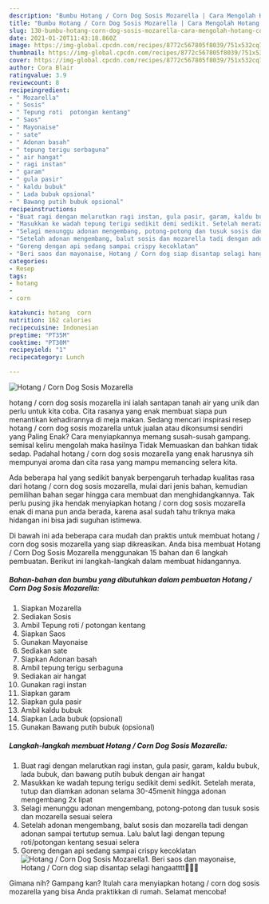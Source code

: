 ```yaml
---
description: "Bumbu Hotang / Corn Dog Sosis Mozarella | Cara Mengolah Hotang / Corn Dog Sosis Mozarella Yang Enak Dan Mudah"
title: "Bumbu Hotang / Corn Dog Sosis Mozarella | Cara Mengolah Hotang / Corn Dog Sosis Mozarella Yang Enak Dan Mudah"
slug: 130-bumbu-hotang-corn-dog-sosis-mozarella-cara-mengolah-hotang-corn-dog-sosis-mozarella-yang-enak-dan-mudah
date: 2021-01-20T11:43:18.860Z
image: https://img-global.cpcdn.com/recipes/8772c567805f8039/751x532cq70/hotang-corn-dog-sosis-mozarella-foto-resep-utama.jpg
thumbnail: https://img-global.cpcdn.com/recipes/8772c567805f8039/751x532cq70/hotang-corn-dog-sosis-mozarella-foto-resep-utama.jpg
cover: https://img-global.cpcdn.com/recipes/8772c567805f8039/751x532cq70/hotang-corn-dog-sosis-mozarella-foto-resep-utama.jpg
author: Cora Blair
ratingvalue: 3.9
reviewcount: 8
recipeingredient:
- " Mozarella"
- " Sosis"
- " Tepung roti  potongan kentang"
- " Saos"
- " Mayonaise"
- " sate"
- " Adonan basah"
- " tepung terigu serbaguna"
- " air hangat"
- " ragi instan"
- " garam"
- " gula pasir"
- " kaldu bubuk"
- " Lada bubuk opsional"
- " Bawang putih bubuk opsional"
recipeinstructions:
- "Buat ragi dengan melarutkan ragi instan, gula pasir, garam, kaldu bubuk, lada bubuk, dan bawang putih bubuk dengan air hangat"
- "Masukkan ke wadah tepung terigu sedikit demi sedikit. Setelah merata, tutup dan diamkan adonan selama 30-45menit hingga adonan mengembang 2x lipat"
- "Selagi menunggu adonan mengembang, potong-potong dan tusuk sosis dan mozarella sesuai selera"
- "Setelah adonan mengembang, balut sosis dan mozarella tadi dengan adonan sampai tertutup semua. Lalu balut lagi dengan tepung roti/potongan kentang sesuai selera"
- "Goreng dengan api sedang sampai crispy kecoklatan"
- "Beri saos dan mayonaise, Hotang / Corn dog siap disantap selagi hangaatttt🤤🤤🤤"
categories:
- Resep
tags:
- hotang
- 
- corn

katakunci: hotang  corn 
nutrition: 162 calories
recipecuisine: Indonesian
preptime: "PT35M"
cooktime: "PT30M"
recipeyield: "1"
recipecategory: Lunch

---
```



![Hotang / Corn Dog Sosis Mozarella](https://img-global.cpcdn.com/recipes/8772c567805f8039/751x532cq70/hotang-corn-dog-sosis-mozarella-foto-resep-utama.jpg)


hotang / corn dog sosis mozarella ini ialah santapan tanah air yang unik dan perlu untuk kita coba. Cita rasanya yang enak membuat siapa pun menantikan kehadirannya di meja makan.
Sedang mencari inspirasi resep hotang / corn dog sosis mozarella untuk jualan atau dikonsumsi sendiri yang Paling Enak? Cara menyiapkannya memang susah-susah gampang. semisal keliru mengolah maka hasilnya Tidak Memuaskan dan bahkan tidak sedap. Padahal hotang / corn dog sosis mozarella yang enak harusnya sih mempunyai aroma dan cita rasa yang mampu memancing selera kita.



Ada beberapa hal yang sedikit banyak berpengaruh terhadap kualitas rasa dari hotang / corn dog sosis mozarella, mulai dari jenis bahan, kemudian pemilihan bahan segar hingga cara membuat dan menghidangkannya. Tak perlu pusing jika hendak menyiapkan hotang / corn dog sosis mozarella enak di mana pun anda berada, karena asal sudah tahu triknya maka hidangan ini bisa jadi suguhan istimewa.


Di bawah ini ada beberapa cara mudah dan praktis untuk membuat hotang / corn dog sosis mozarella yang siap dikreasikan. Anda bisa membuat Hotang / Corn Dog Sosis Mozarella menggunakan 15 bahan dan 6 langkah pembuatan. Berikut ini langkah-langkah dalam membuat hidangannya.

<!--inarticleads1-->

##### Bahan-bahan dan bumbu yang dibutuhkan dalam pembuatan Hotang / Corn Dog Sosis Mozarella:

1. Siapkan  Mozarella
1. Sediakan  Sosis
1. Ambil  Tepung roti / potongan kentang
1. Siapkan  Saos
1. Gunakan  Mayonaise
1. Sediakan  sate
1. Siapkan  Adonan basah
1. Ambil  tepung terigu serbaguna
1. Sediakan  air hangat
1. Gunakan  ragi instan
1. Siapkan  garam
1. Siapkan  gula pasir
1. Ambil  kaldu bubuk
1. Siapkan  Lada bubuk (opsional)
1. Gunakan  Bawang putih bubuk (opsional)




<!--inarticleads2-->

##### Langkah-langkah membuat Hotang / Corn Dog Sosis Mozarella:

1. Buat ragi dengan melarutkan ragi instan, gula pasir, garam, kaldu bubuk, lada bubuk, dan bawang putih bubuk dengan air hangat
1. Masukkan ke wadah tepung terigu sedikit demi sedikit. Setelah merata, tutup dan diamkan adonan selama 30-45menit hingga adonan mengembang 2x lipat
1. Selagi menunggu adonan mengembang, potong-potong dan tusuk sosis dan mozarella sesuai selera
1. Setelah adonan mengembang, balut sosis dan mozarella tadi dengan adonan sampai tertutup semua. Lalu balut lagi dengan tepung roti/potongan kentang sesuai selera
1. Goreng dengan api sedang sampai crispy kecoklatan
<img src="//assets-global.cpcdn.com/assets/icons/button_play-2c75c40dde080a61004c1f40b05d8f140eaff45d7e9e6481dc71c63d2e7c4909.png" alt="Hotang / Corn Dog Sosis Mozarella">1. Beri saos dan mayonaise, Hotang / Corn dog siap disantap selagi hangaatttt🤤🤤🤤




Gimana nih? Gampang kan? Itulah cara menyiapkan hotang / corn dog sosis mozarella yang bisa Anda praktikkan di rumah. Selamat mencoba!
